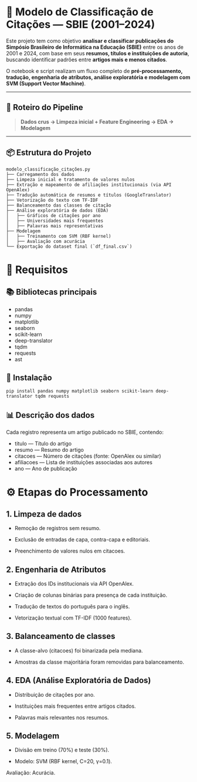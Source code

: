 # 🧠 Modelo de Classificação de Citações — SBIE (2001–2024)

Este projeto tem como objetivo **analisar e classificar publicações do Simpósio Brasileiro de Informática na Educação (SBIE)** entre os anos de 2001 e 2024, com base em seus **resumos, títulos e instituições de autoria**, buscando identificar padrões entre **artigos mais e menos citados**.

O notebook e script realizam um fluxo completo de **pré-processamento, tradução, engenharia de atributos, análise exploratória e modelagem com SVM (Support Vector Machine)**.

---

## 🚀 Roteiro do Pipeline

> **Dados crus → Limpeza inicial + Feature Engineering → EDA → Modelagem**

---

## 📦 Estrutura do Projeto

```text
modelo_classificação_citações.py
├── Carregamento dos dados
├── Limpeza inicial e tratamento de valores nulos
├── Extração e mapeamento de afiliações institucionais (via API OpenAlex)
├── Tradução automática de resumos e títulos (GoogleTranslator)
├── Vetorização do texto com TF-IDF
├── Balanceamento das classes de citação
├── Análise exploratória de dados (EDA)
│   ├── Gráficos de citações por ano
│   ├── Universidades mais frequentes
│   ├── Palavras mais representativas
├── Modelagem
│   ├── Treinamento com SVM (RBF kernel)
│   ├── Avaliação com acurácia
└── Exportação do dataset final (`df_final.csv`)
```

# 🧰 Requisitos

## 📚 Bibliotecas principais

* pandas
* numpy
* matplotlib
* seaborn
* scikit-learn
* deep-translator
* tqdm
* requests
* ast

## 💾 Instalação

```
pip install pandas numpy matplotlib seaborn scikit-learn deep-translator tqdm requests
```

## 📊 Descrição dos dados


Cada registro representa um artigo publicado no SBIE, contendo:

* titulo — Título do artigo
* resumo — Resumo do artigo
* citacoes — Número de citações (fonte: OpenAlex ou similar)
* afiliacoes — Lista de instituições associadas aos autores
* ano — Ano de publicação

# ⚙️ Etapas do Processamento
## 1. Limpeza de dados

* Remoção de registros sem resumo.
 
* Exclusão de entradas de capa, contra-capa e editoriais.

* Preenchimento de valores nulos em citacoes.

## 2. Engenharia de Atributos

* Extração dos IDs institucionais via API OpenAlex.

* Criação de colunas binárias para presença de cada instituição.

* Tradução de textos do português para o inglês.

* Vetorização textual com TF-IDF (1000 features).

## 3. Balanceamento de classes

* A classe-alvo (citacoes) foi binarizada pela mediana.

* Amostras da classe majoritária foram removidas para balanceamento.

## 4. EDA (Análise Exploratória de Dados)

* Distribuição de citações por ano.

* Instituições mais frequentes entre artigos citados.

* Palavras mais relevantes nos resumos.

## 5. Modelagem

* Divisão em treino (70%) e teste (30%).

* Modelo: SVM (RBF kernel, C=20, γ=0.1).

Avaliação: Acurácia.

